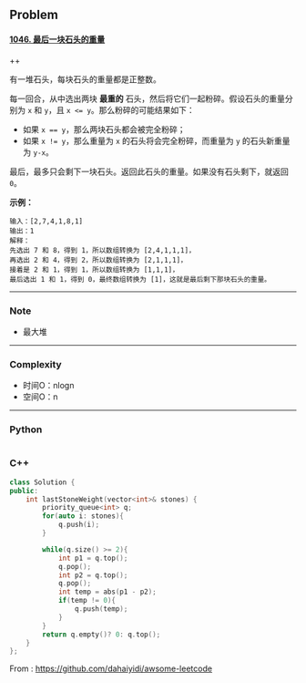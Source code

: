 ## Problem

#### [1046. 最后一块石头的重量](https://leetcode-cn.com/problems/last-stone-weight/)

++

有一堆石头，每块石头的重量都是正整数。

每一回合，从中选出两块 **最重的** 石头，然后将它们一起粉碎。假设石头的重量分别为 `x` 和 `y`，且 `x <= y`。那么粉碎的可能结果如下：

- 如果 `x == y`，那么两块石头都会被完全粉碎；
- 如果 `x != y`，那么重量为 `x` 的石头将会完全粉碎，而重量为 `y` 的石头新重量为 `y-x`。

最后，最多只会剩下一块石头。返回此石头的重量。如果没有石头剩下，就返回 `0`。

 

**示例：**

```
输入：[2,7,4,1,8,1]
输出：1
解释：
先选出 7 和 8，得到 1，所以数组转换为 [2,4,1,1,1]，
再选出 2 和 4，得到 2，所以数组转换为 [2,1,1,1]，
接着是 2 和 1，得到 1，所以数组转换为 [1,1,1]，
最后选出 1 和 1，得到 0，最终数组转换为 [1]，这就是最后剩下那块石头的重量。
```

 

------

### Note

- 最大堆

------

### Complexity

- 时间O：nlogn
- 空间O：n

------

### Python

```python

```

### C++

```C++
class Solution {
public:
    int lastStoneWeight(vector<int>& stones) {
        priority_queue<int> q;
        for(auto i: stones){
            q.push(i);
        }

        while(q.size() >= 2){
            int p1 = q.top();
            q.pop();
            int p2 = q.top();
            q.pop();
            int temp = abs(p1 - p2);
            if(temp != 0){
                q.push(temp);
            }
        }
        return q.empty()? 0: q.top();
    }
};
```



From : https://github.com/dahaiyidi/awsome-leetcode

